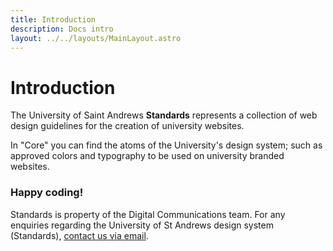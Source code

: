 ```yaml
---
title: Introduction
description: Docs intro
layout: ../../layouts/MainLayout.astro
---
```


# Introduction

The University of Saint Andrews **Standards** represents a collection of web design guidelines for the creation of university websites.

In "Core" you can find the atoms of the University's design system; such as approved colors and typography to be used on university branded websites.

### Happy coding!



Standards is property of the Digital Communications team.
For any enquiries regarding the University of St Andrews design system (Standards), [contact us via email](mailto:digitalcommunications@st-andrews.ac.uk).

